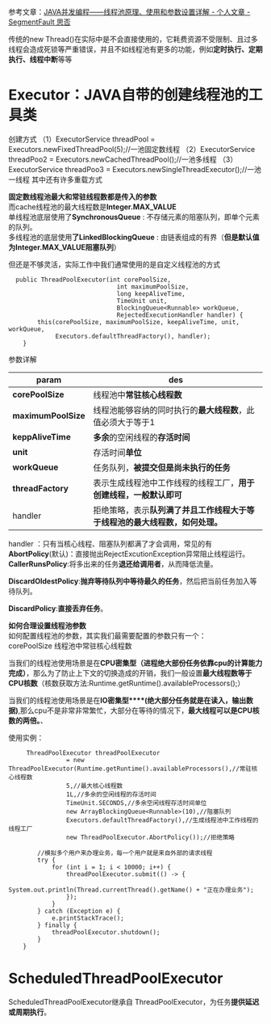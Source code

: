 
参考文章：[JAVA并发编程——线程池原理、使用和参数设置详解 - 个人文章 - SegmentFault 思否](https://segmentfault.com/a/1190000040061529)






传统的new Thread()在实际中是不会直接使用的，它耗费资源不受限制、且过多线程会造成死锁等严重错误，并且不如线程池有更多的功能，例如**定时执行、定期执行、线程中断**等等




# Executor：JAVA自带的创建线程池的工具类



 创建方式
（1）ExecutorService threadPool = Executors.newFixedThreadPool(5);//一池固定数线程
（2）ExecutorService threadPoo2 = Executors.newCachedThreadPool();//一池多线程
（3）ExecutorService threadPoo3 = Executors.newSingleThreadExecutor();//一池一线程
其中还有许多重载方式

**固定数线程池最大和常驻线程数都是传入的参数**  
而cache线程池的最大线程数是**Integer.MAX_VALUE**  
单线程池底层使用了**SynchronousQueue** : 不存储元素的阻塞队列，即单个元素的队列。  
多线程池的底层使用**了LinkedBlockingQueue** : 由链表组成的有界（**但是默认值为Integer.MAX_VALUE阻塞队列**）

但还是不够灵活，实际工作中我们通常使用的是自定义线程池的方式

```
  public ThreadPoolExecutor(int corePoolSize,
                              int maximumPoolSize,
                              long keepAliveTime,
                              TimeUnit unit,
                              BlockingQueue<Runnable> workQueue,
                              RejectedExecutionHandler handler) {
        this(corePoolSize, maximumPoolSize, keepAliveTime, unit, workQueue,
             Executors.defaultThreadFactory(), handler);
    }
```

参数详解

| param               | des                                      |
| ------------------- | ---------------------------------------- |
| **corePoolSize**    | 线程池中**常驻核心线程数**                          |
| **maximumPoolSize** | 线程池能够容纳的同时执行的**最大线程数**，此值必须大于等于1         |
| **keppAliveTime**   | **多余**的空闲线程的**存活时间**                     |
| **unit**            | 存活时间**单位**                               |
| **workQueue**       | 任务队列，**被提交但是尚未执行的任务**                    |
| **threadFactory**   | 表示生成线程池中工作线程的线程工厂，**用于创建线程，一般默认即可**      |
| handler             | 拒绝策略，表示**队列满了并且工作线程大于等于线程池的最大线程数，如何处理。** |



handler  ：只有当核心线程、阻塞队列都满了才会调用，常见的有
**AbortPolicy**(默认)：直接抛出RejectExcutionException异常阻止线程运行。  
**CallerRunsPolicy**:将多出来的任务**退还给调用者**，从而降低流量。

**DiscardOldestPolicy**:**抛弃等待队列中等待最久的任务**，然后把当前任务加入等待队列。

**DiscardPolicy**:**直接丢弃任务**。




**如何合理设置线程池参数**  
如何配置线程池的参数，其实我们最需要配置的参数只有一个：  
corePoolSize 线程池中常驻核心线程数

当我们的线程池使用场景是在**CPU密集型（进程绝大部份任务依靠cpu的计算能力完成）**，那么为了防止上下文的切换造成的开销，我们一般设置**最大线程数等于CPU核数**（核数获取方法:Runtime.getRuntime().availableProcessors();）

当我们的线程池使用场景是在**IO密集型****(绝大部分任务就是在读入，输出数据)**,那么cpu不是非常非常繁忙，大部分在等待的情况下，**最大线程可以是CPU核数的两倍。**、




使用实例：
```
     ThreadPoolExecutor threadPoolExecutor
                = new ThreadPoolExecutor(Runtime.getRuntime().availableProcessors(),//常驻核心线程数
                5,//最大核心线程数
                1L,//多余的空闲线程的存活时间
                TimeUnit.SECONDS,//多余空闲线程存活时间单位
                new ArrayBlockingQueue<Runnable>(10),//阻塞队列
                Executors.defaultThreadFactory(),//生成线程池中工作线程的线程工厂
                new ThreadPoolExecutor.AbortPolicy());//拒绝策略

        //模拟多个用户来办理业务，每一个用户就是来自外部的请求线程
        try {
            for (int i = 1; i < 10000; i++) {
                threadPoolExecutor.submit(() -> {
                    System.out.println(Thread.currentThread().getName() + "正在办理业务");
                });
            }
        } catch (Exception e) {
            e.printStackTrace();
        } finally {
            threadPoolExecutor.shutdown();
        }
    }
```


# ScheduledThreadPoolExecutor
ScheduledThreadPoolExecutor继承自 ThreadPoolExecutor，为任务**提供延迟或周期执行**。
